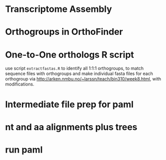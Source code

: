 

# Transcriptome Assembly 



# Orthogroups in OrthoFinder 



# One-to-One orthologs R script

use script `extractfastas.R` to identify all 1:1:1 orthogroups, to match sequence files with orthogroups 
    and make individual fasta files for each orthogroup via http://arken.nmbu.no/~larssn/teach/bin310/week8.html, with modifications. 


# Intermediate file prep for paml 


# nt and aa alignments plus trees

# run paml 



